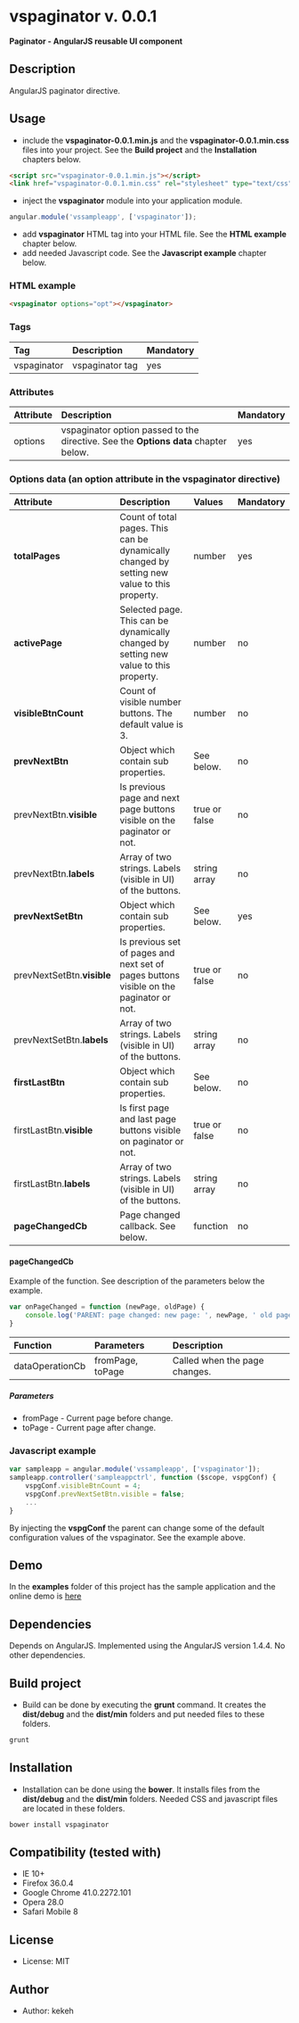 # vspaginator v. 0.0.1

**Paginator - AngularJS reusable UI component**

## Description
AngularJS paginator directive.


## Usage

* include the **vspaginator-0.0.1.min.js** and the **vspaginator-0.0.1.min.css** files into your project. See the **Build project** and the **Installation** chapters below.
```html
<script src="vspaginator-0.0.1.min.js"></script>
<link href="vspaginator-0.0.1.min.css" rel="stylesheet" type="text/css">
```
* inject the **vspaginator** module into your application module.
```js
angular.module('vssampleapp', ['vspaginator']);
```
* add **vspaginator** HTML tag into your HTML file. See the **HTML example** chapter below.
* add needed Javascript code. See the **Javascript example** chapter below.

### HTML example
```html
<vspaginator options="opt"></vspaginator>
```

### Tags
| Tag  | Description | Mandatory | 
| :------------ |:---------------|:---------------|
| vspaginator | vspaginator tag | yes |


### Attributes
| Attribute | Description | Mandatory | 
| :------------ |:---------------|:---------------|
| options | vspaginator option passed to the directive. See the **Options data** chapter below. | yes |


### Options data (an option attribute in the vspaginator directive)

| Attribute | Description | Values | Mandatory |
| :------------ |:---------------|:---------------|:---------------|
| **totalPages** | Count of total pages. This can be dynamically changed by setting new value to this property. | number | yes |
| **activePage** | Selected page. This can be dynamically changed by setting new value to this property. | number | no |
| **visibleBtnCount** | Count of visible number buttons. The default value is 3. | number | no |
| **prevNextBtn** | Object which contain sub properties. | See below. | no |
| prevNextBtn.**visible** | Is previous page and next page buttons visible on the paginator or not. | true or false | no |
| prevNextBtn.**labels** | Array of two strings. Labels (visible in UI) of the buttons. | string array | no |
| **prevNextSetBtn** | Object which contain sub properties. | See below. | yes |
| prevNextSetBtn.**visible** | Is previous set of pages and next set of pages buttons visible on the paginator or not. | true or false | no |
| prevNextSetBtn.**labels** | Array of two strings. Labels (visible in UI) of the buttons. | string array | no |
| **firstLastBtn** | Object which contain sub properties. | See below. | no |
| firstLastBtn.**visible** | Is first page and last page buttons visible on paginator or not. | true or false | no |
| firstLastBtn.**labels** | Array of two strings. Labels (visible in UI) of the buttons. | string array | no |
| **pageChangedCb** | Page changed callback. See below. | function | no |


#### pageChangedCb

Example of the function. See description of the parameters below the example.

```js
var onPageChanged = function (newPage, oldPage) {
    console.log('PARENT: page changed: new page: ', newPage, ' old page: ', oldPage);
}
```

| Function | Parameters | Description | 
| :------------ |:---------------|:---------------|
| dataOperationCb | fromPage, toPage  | Called when the page changes. |

##### Parameters
* fromPage - Current page before change.
* toPage - Current page after change.


### Javascript example
```js
var sampleapp = angular.module('vssampleapp', ['vspaginator']);
sampleapp.controller('sampleappctrl', function ($scope, vspgConf) {
    vspgConf.visibleBtnCount = 4;
    vspgConf.prevNextSetBtn.visible = false;
    ...
}
```

By injecting the **vspgConf** the parent can change some of the default configuration values of the vspaginator. See the example above.


## Demo
In the **examples** folder of this project has the sample application and the online demo is [here](http://kekeh.github.io/vspaginator)

## Dependencies
Depends on AngularJS. Implemented using the AngularJS version 1.4.4. No other dependencies.

## Build project
* Build can be done by executing the **grunt** command. It creates the **dist/debug** and the **dist/min** folders and put needed files to these folders.
```js
grunt
```

## Installation
* Installation can be done using the **bower**. It installs files from the **dist/debug** and the **dist/min** folders. Needed CSS and javascript files are located in these folders.
```js
bower install vspaginator
```

## Compatibility (tested with)
* IE 10+
* Firefox 36.0.4
* Google Chrome 41.0.2272.101
* Opera 28.0
* Safari Mobile 8

## License
* License: MIT

## Author
* Author: kekeh
